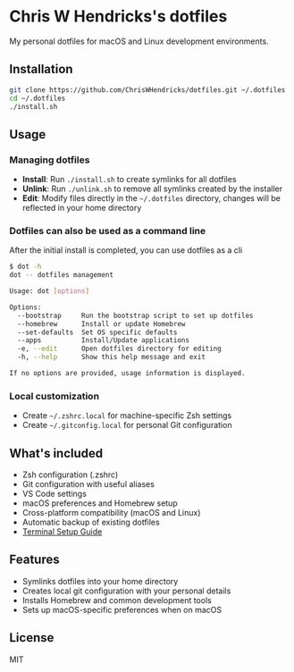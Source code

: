 # Chris W Hendricks's dotfiles

My personal dotfiles for macOS and Linux development environments.

## Installation

```bash
git clone https://github.com/ChrisWHendricks/dotfiles.git ~/.dotfiles
cd ~/.dotfiles
./install.sh
```

## Usage

### Managing dotfiles

- **Install**: Run `./install.sh` to create symlinks for all dotfiles
- **Unlink**: Run `./unlink.sh` to remove all symlinks created by the installer
- **Edit**: Modify files directly in the `~/.dotfiles` directory, changes will be reflected in your home directory

### Dotfiles can also be used as a command line
After the initial install is completed, you can use dotfiles as a cli

```bash
$ dot -h
dot -- dotfiles management

Usage: dot [options]

Options:
  --bootstrap     Run the bootstrap script to set up dotfiles
  --homebrew      Install or update Homebrew
  --set-defaults  Set OS specific defaults
  --apps          Install/Update applications
  -e, --edit      Open dotfiles directory for editing
  -h, --help      Show this help message and exit

If no options are provided, usage information is displayed.
```

### Local customization

- Create `~/.zshrc.local` for machine-specific Zsh settings
- Create `~/.gitconfig.local` for personal Git configuration

## What's included

- Zsh configuration (.zshrc)
- Git configuration with useful aliases
- VS Code settings
- macOS preferences and Homebrew setup
- Cross-platform compatibility (macOS and Linux)
- Automatic backup of existing dotfiles
- [Terminal Setup Guide](./terminal_setup.md)

## Features

- Symlinks dotfiles into your home directory
- Creates local git configuration with your personal details
- Installs Homebrew and common development tools
- Sets up macOS-specific preferences when on macOS

## License

MIT